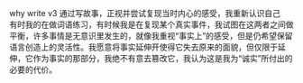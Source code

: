 why write v3
通过写故事，正视并尝试复现当时内心的感受，我重新认识自己  
有时我的在做词语练习，有时候我是在复现某个真实事件，我试图在这两者之间做平衡，许多事情是无意识里发生的，就像我重视“事实上”的感受，但是仍希望保留语言创造上的灵活性。我愿意将事实延伸开使得它失去原来的面貌，但仅限于延伸，它作为事实的那部分，我绝不有意去篡改它，我认为这是我为“诚实”所付出的必要的代价。